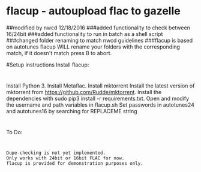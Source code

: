 # flacup - autoupload flac to gazelle
##modified by nwcd 12/18/2016
###added functionality to check between 16/24bit
###added functionality to run in batch as a shell script
###changed folder renaming to match nwcd guidelines
###flacup is based on autotunes
flacup WILL rename your folders with the corresponding match, if it doesn't match press B to abort.

#Setup instructions
Install flacup:
#
Install Python 3.
Install Metaflac.
Install mktorrent
Install the latest version of mktorrent from https://github.com/Rudde/mktorrent.
Install the dependencies with sudo pip3 install -r requirements.txt. 
Open and modify the username and path variables in flacup.sh
Set passwords in autotunes24 and autotunes16 by searching for REPLACEME string
#

To Do:
#
    Dupe-checking is not yet implemented.
    Only works with 24bit or 16bit FLAC for now.
    flacup is provided for demonstration purposes only.
#
